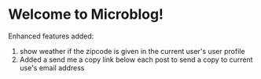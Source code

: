 # Welcome to Microblog!

Enhanced features added:
1. show weather if the zipcode is given in the current user's user profile
2. Added a send me a copy link below each post to send a copy to current use's email address
